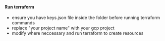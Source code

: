 #### Run terraform
- ensure you have keys.json file inside the folder before running terraform commands
- replace "your project name" with your gcp project
- modify where neccessary and run terraform to create resources
